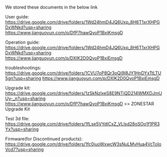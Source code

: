 We stored these documents in the below link

User guide:
https://drive.google.com/drive/folders/1Wd24hmD4JQ6Uxp_8H6T1xrXHPGDxWNkd?usp=sharing
https://www.jianguoyun.com/p/DfP7hawQyoP1BxiKmsgD



Operation guide:
https://drive.google.com/drive/folders/1Wd24hmD4JQ6Uxp_8H6T1xrXHPGDxWNkd?usp=sharing
https://www.jianguoyun.com/p/DXlK2D0QyoP1BxiEmsgD

troubleshootings:
https://drive.google.com/drive/folders/1CVU7oP8Qr3oQi9I8JY1HnDYxTtLTU5gn?usp=sharing
https://www.jianguoyun.com/p/DXlK2D0QyoP1BxiEmsgD

Upgrade kit:
https://drive.google.com/drive/folders/1zSkNzlxeS8E9NTiQD214WMXDJmUUy-_n?usp=sharing
https://www.jianguoyun.com/p/DfP7hawQyoP1BxiKmsgD >> ZONESTAR Upgrade Kit

Test 3d file:
https://drive.google.com/drive/folders/1fLse5VYdICxZ_VLlsd28oSOo1f1PR3Yx?usp=sharing

Firmware(for Discontinued products):
https://drive.google.com/drive/folders/1fc0iuoWxwcW3sNuLMyHua4VcToIoVcd7?usp=sharing

